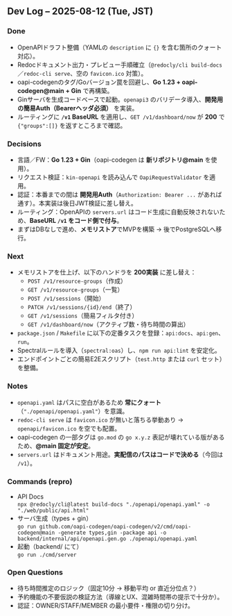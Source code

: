 ## Dev Log – 2025-08-12 (Tue, JST)

### Done
- OpenAPIドラフト整備（YAMLの `description` に `{}` を含む箇所のクォート対応）。
- Redocドキュメント出力・プレビュー手順確立（`@redocly/cli build-docs`／`redoc-cli serve`、空の `favicon.ico` 対策）。
- oapi-codegenのタグ/Goバージョン罠を回避し、**Go 1.23 + oapi-codegen@main + Gin** で再構築。
- Ginサーバを生成コードベースで起動。`openapi3` のバリデータ導入、**開発用の簡易Auth（Bearerヘッダ必須）** を実装。
- ルーティングに **`/v1` BaseURL** を適用し、`GET /v1/dashboard/now` が **200** で `{"groups":[]}` を返すところまで確認。

### Decisions
- 言語／FW：**Go 1.23 + Gin**（oapi-codegen は **新リポジトリ@main** を使用）。
- リクエスト検証：`kin-openapi` を読み込んで `OapiRequestValidator` を適用。
- 認証：本番までの間は **開発用Auth**（`Authorization: Bearer ...` があれば通す）。本実装は後日JWT検証に差し替え。
- ルーティング：OpenAPIの `servers.url` はコード生成に自動反映されないため、**BaseURL `/v1` をコード側で付与**。
- まずはDBなしで進め、**メモリストア**でMVPを構築 → 後でPostgreSQLへ移行。

### Next
- メモリストアを仕上げ、以下のハンドラを **200実装** に差し替え：
  - `POST /v1/resource-groups`（作成）
  - `GET /v1/resource-groups`（一覧）
  - `POST /v1/sessions`（開始）
  - `PATCH /v1/sessions/{id}/end`（終了）
  - `GET /v1/sessions`（簡易フィルタ付き）
  - `GET /v1/dashboard/now`（アクティブ数・待ち時間の算出）
- `package.json` / `Makefile` に以下の定番タスクを登録：`api:docs`、`api:gen`、`run`。
- Spectralルールを導入（`spectral:oas`）し、`npm run api:lint` を安定化。
- エンドポイントごとの簡易E2Eスクリプト（`test.http` または `curl` セット）を整備。

### Notes
- `openapi.yaml` はパスに空白があるため **常にクォート**（`"./openapi/openapi.yaml"`）を意識。
- `redoc-cli serve` は `favicon.ico` が無いと落ちる挙動あり → `openapi/favicon.ico` を空でも配置。
- oapi-codegen の一部タグは `go.mod` の `go x.y.z` 表記が壊れている版があるため、**@main 固定が安定**。
- `servers.url` はドキュメント用途。**実配信のパスはコードで決める**（今回は `/v1`）。

### Commands (repro)
- API Docs  
  `npx @redocly/cli@latest build-docs "./openapi/openapi.yaml" -o "./web/public/api.html"`
- サーバ生成（types + gin）  
  `go run github.com/oapi-codegen/oapi-codegen/v2/cmd/oapi-codegen@main -generate types,gin -package api -o backend/internal/api/openapi.gen.go ./openapi/openapi.yaml`
- 起動（backend/ にて）  
  `go run ./cmd/server`

### Open Questions
- 待ち時間推定のロジック（固定10分 → 移動平均 or 直近分位点？）
- 予約機能の不要仮説の検証方法（導線とUX、混雑時間帯の提示で十分か）。
- 認証：OWNER/STAFF/MEMBER の最小要件・権限の切り分け。
